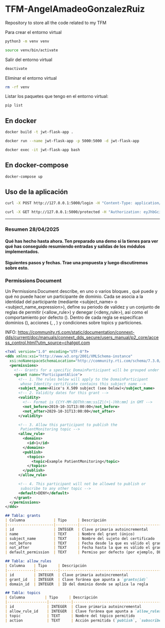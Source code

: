 # TFM-AngelAmadeoGonzalezRuiz

Repository to store all the code related to my TFM

Para crear el entorno virtual

```bash
python3 -m venv venv
```

```bash
source venv/bin/activate
```

Salir del entorno virtual

```bash
deactivate
```

Eliminar el entorno virtual

```bash
rm -rf venv
```

Listar los paquetes que tengo en el entorno virtual:

```bash
pip list
```

## En docker

```bash
docker build -t jwt-flask-app .
```

```bash
docker run --name jwt-flask-app -p 5000:5000 -d jwt-flask-app
```

```bash
docker exec -it jwt-flask-app bash
```

## En docker-compose

```bash
docker-compose up
```

## Uso de la aplicación

```bash
curl -X POST http://127.0.0.1:5000/login -H "Content-Type: application/json" -d '{"username": "usuario", "password": "password"}'
```

```bash
curl -X GET http://127.0.0.1:5000/protected -H "Authorization: eyJhbGciOiJIUzI1NiIsInR5cCI6IkpXVCJ9.eyJ1c2VybmFtZSI6InVzdWFyaW8iLCJleHAiOjE3MzY1MTc1Njh9.BeKYJSQ_r0CoLB1ZVLr786K364nY5ucgWu4IOImJFfg"
```

---

### Resumen 28/04/2025

#### Qué has hecho hasta ahora. Ten preparado una demo si la tienes para ver qué has conseguido resumiendo entradas y salidas de los módulos implementados.




#### Siguientes pasos y fechas. Trae una propuesta y luego discutiremos sobre esto.












### Permissions Document

Un Permissions Document describe, en uno o varios bloques <grant>, qué puede y qué no puede hacer un participante de dominio. Cada <grant> se asocia a la identidad del participante (mediante <subject_name> o <subject_name_expression>), define su periodo de validez y un conjunto de reglas de permitir (<allow_rule>) y denegar (<deny_rule>), así como el comportamiento por defecto (<default>). Dentro de cada regla se especifican dominios (<domains>), acciones (<publish>, <subscribe>, <relay>) y condiciones sobre topics y particiones.

INFO: https://community.rti.com/static/documentation/connext-dds/current/doc/manuals/connext_dds_secure/users_manual/p2_core/access_control.html?utm_source=chatgpt.com

```xml
<?xml version="1.0" encoding="UTF-8"?>
<dds xmlns:xsi="http://www.w3.org/2001/XMLSchema-instance"
  xsi:noNamespaceSchemaLocation="http://community.rti.com/schema/7.3.0/dds_security_permissions.xsd">
  <permissions>
    <!-- Grants for a specific DomainParticipant will be grouped under this tag -->
    <grant name="ParticipantAlice">
      <!-- 1. The rules below will apply to the DomainParticipant
       whose Identity certificate contains this subject name -->
      <subject_name>Alice's X.509 subject (see below)</subject_name>
      <!-- 2. Validity dates for this grant -->
      <validity>
        <!-- Format is CCYY-MM-DDThh:mm:ss[Z|(+|-)hh:mm] in GMT -->
        <not_before>2019-10-31T13:00:00</not_before>
        <not_after>2029-10-31T13:00:00</not_after>
      </validity>

      <!-- 3. Allow this participant to publish the
       PatientMonitoring topic -->
      <allow_rule>
        <domains>
          <id>1</id>
        </domains>
        <publish>
          <topics>
            <topic>Example PatientMonitoring</topic>
          </topics>
        </publish>
      </allow_rule>

      <!-- 4. This participant will not be allowed to publish or
       subscribe to any other topic -->
      <default>DENY</default>
    </grant>
  </permissions>
</dds>
```

```markdown
## Tabla: grants
| Columna             | Tipo     | Descripción                                     |
|---------------------|----------|-------------------------------------------------|
| id                  | INTEGER  | Clave primaria autoincremental                 |
| name                | TEXT     | Nombre del grant (único)                       |
| subject_name        | TEXT     | Nombre del sujeto del certificado              |
| not_before          | TEXT     | Fecha desde la que es válido el grant          |
| not_after           | TEXT     | Fecha hasta la que es válido el grant          |
| default_permission  | TEXT     | Permiso por defecto (por ejemplo, DENY)        |

## Tabla: allow_rules
| Columna    | Tipo     | Descripción                                         |
|------------|----------|-----------------------------------------------------|
| id         | INTEGER  | Clave primaria autoincremental                     |
| grant_id   | INTEGER  | Clave foránea que apunta a `grants(id)`            |
| domain_id  | INTEGER  | ID del dominio donde se aplica la regla            |

## Tabla: topics
| Columna         | Tipo     | Descripción                                                  |
|------------------|----------|--------------------------------------------------------------|
| id               | INTEGER  | Clave primaria autoincremental                              |
| allow_rule_id    | INTEGER  | Clave foránea que apunta a `allow_rules(id)`                |
| topic            | TEXT     | Nombre del tópico permitido                                 |
| action           | TEXT     | Acción permitida (`publish`, `subscribe`, `relay`, etc.)     |
```
